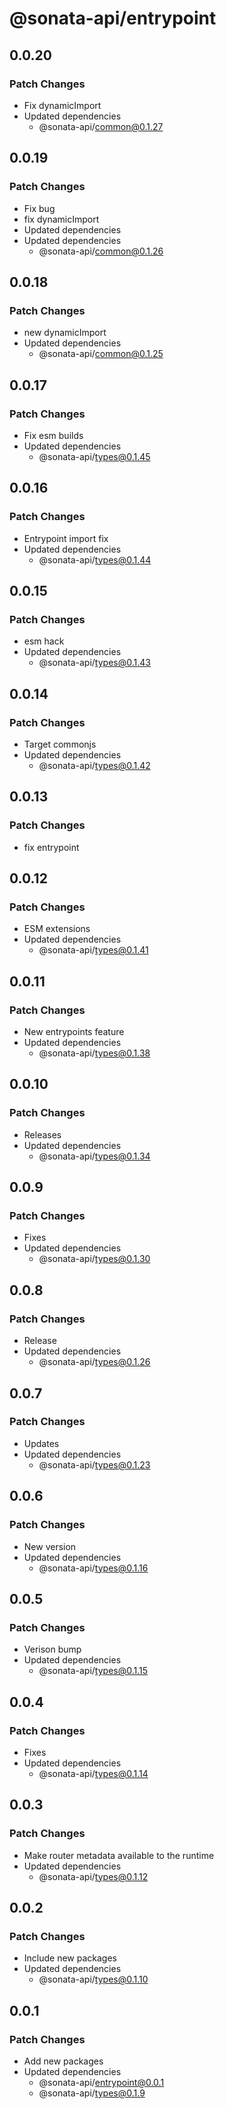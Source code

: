 # @sonata-api/entrypoint

## 0.0.20

### Patch Changes

- Fix dynamicImport
- Updated dependencies
  - @sonata-api/common@0.1.27

## 0.0.19

### Patch Changes

- Fix bug
- fix dynamicImport
- Updated dependencies
- Updated dependencies
  - @sonata-api/common@0.1.26

## 0.0.18

### Patch Changes

- new dynamicImport
- Updated dependencies
  - @sonata-api/common@0.1.25

## 0.0.17

### Patch Changes

- Fix esm builds
- Updated dependencies
  - @sonata-api/types@0.1.45

## 0.0.16

### Patch Changes

- Entrypoint import fix
- Updated dependencies
  - @sonata-api/types@0.1.44

## 0.0.15

### Patch Changes

- esm hack
- Updated dependencies
  - @sonata-api/types@0.1.43

## 0.0.14

### Patch Changes

- Target commonjs
- Updated dependencies
  - @sonata-api/types@0.1.42

## 0.0.13

### Patch Changes

- fix entrypoint

## 0.0.12

### Patch Changes

- ESM extensions
- Updated dependencies
  - @sonata-api/types@0.1.41

## 0.0.11

### Patch Changes

- New entrypoints feature
- Updated dependencies
  - @sonata-api/types@0.1.38

## 0.0.10

### Patch Changes

- Releases
- Updated dependencies
  - @sonata-api/types@0.1.34

## 0.0.9

### Patch Changes

- Fixes
- Updated dependencies
  - @sonata-api/types@0.1.30

## 0.0.8

### Patch Changes

- Release
- Updated dependencies
  - @sonata-api/types@0.1.26

## 0.0.7

### Patch Changes

- Updates
- Updated dependencies
  - @sonata-api/types@0.1.23

## 0.0.6

### Patch Changes

- New version
- Updated dependencies
  - @sonata-api/types@0.1.16

## 0.0.5

### Patch Changes

- Verison bump
- Updated dependencies
  - @sonata-api/types@0.1.15

## 0.0.4

### Patch Changes

- Fixes
- Updated dependencies
  - @sonata-api/types@0.1.14

## 0.0.3

### Patch Changes

- Make router metadata available to the runtime
- Updated dependencies
  - @sonata-api/types@0.1.12

## 0.0.2

### Patch Changes

- Include new packages
- Updated dependencies
  - @sonata-api/types@0.1.10

## 0.0.1

### Patch Changes

- Add new packages
- Updated dependencies
  - @sonata-api/entrypoint@0.0.1
  - @sonata-api/types@0.1.9
